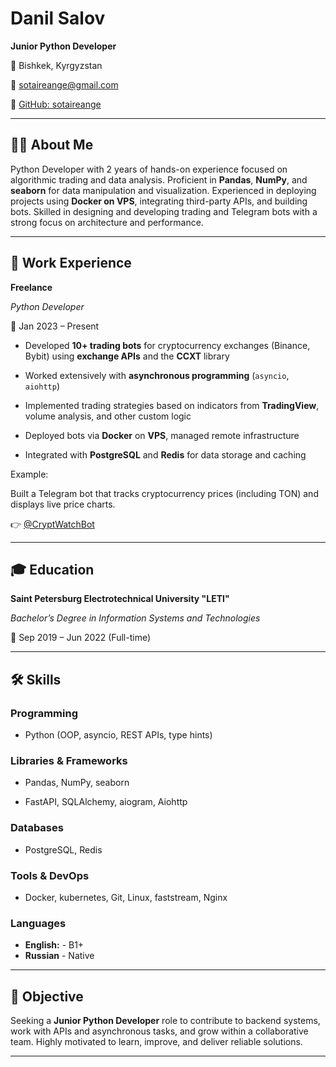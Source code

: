 # Danil Salov  

**Junior Python Developer**  

📍 Bishkek, Kyrgyzstan  

📧 sotaireange@gmail.com  

🔗 [GitHub: sotaireange](https://github.com/sotaireange)

---

## 🧑‍💻 About Me  

Python Developer with 2 years of hands-on experience focused on algorithmic trading and data analysis. Proficient in **Pandas**, **NumPy**, and **seaborn** for data manipulation and visualization. Experienced in deploying projects using **Docker on VPS**, integrating third-party APIs, and building bots. Skilled in designing and developing trading and Telegram bots with a strong focus on architecture and performance.

---

## 💼 Work Experience

**Freelance**  

*Python Developer*  

📅 Jan 2023 – Present  

- Developed **10+ trading bots** for cryptocurrency exchanges (Binance, Bybit) using **exchange APIs** and the **CCXT** library  

- Worked extensively with **asynchronous programming** (`asyncio`, `aiohttp`)  

- Implemented trading strategies based on indicators from **TradingView**, volume analysis, and other custom logic  

- Deployed bots via **Docker** on **VPS**, managed remote infrastructure  

- Integrated with **PostgreSQL** and **Redis** for data storage and caching  

Example:  

Built a Telegram bot that tracks cryptocurrency prices (including TON) and displays live price charts.  

👉 [@CryptWatchBot](https://t.me/CryptWatchBot)

---

## 🎓 Education  

**Saint Petersburg Electrotechnical University "LETI"**  

*Bachelor’s Degree in Information Systems and Technologies*  

📅 Sep 2019 – Jun 2022 (Full-time)

---

## 🛠 Skills  

### Programming  

- Python (OOP, asyncio, REST APIs, type hints)

### Libraries & Frameworks  

- Pandas, NumPy, seaborn  

- FastAPI, SQLAlchemy, aiogram, Aiohttp  

### Databases  

- PostgreSQL, Redis  

### Tools & DevOps  

- Docker, kubernetes, Git, Linux, faststream, Nginx  

### Languages  

- **English:** - B1+
- **Russian** - Native

---

## 🎯 Objective  

Seeking a **Junior Python Developer** role to contribute to backend systems, work with APIs and asynchronous tasks, and grow within a collaborative team. Highly motivated to learn, improve, and deliver reliable solutions.

---